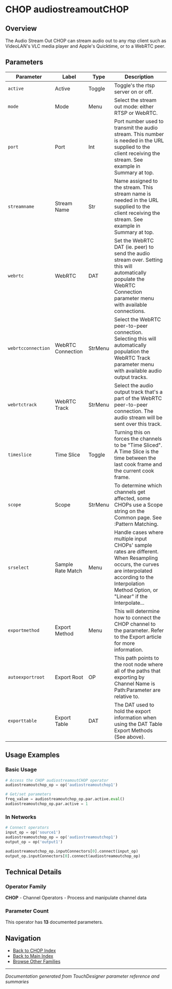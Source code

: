 # CHOP audiostreamoutCHOP

## Overview

The Audio Stream Out CHOP can stream audio out to any rtsp client such as VideoLAN's VLC media player and Apple's Quicktime, or to a WebRTC peer.

## Parameters

| Parameter | Label | Type | Description |
|-----------|-------|------|-------------|
| `active` | Active | Toggle | Toggle's the rtsp server on or off. |
| `mode` | Mode | Menu | Select the stream out mode: either RTSP or WebRTC. |
| `port` | Port | Int | Port number used to transmit the audio stream. This number is needed in the URL supplied to the client receiving the stream. See example in Summary at top. |
| `streamname` | Stream Name | Str | Name assigned to the stream. This stream name is needed in the URL supplied to the client receiving the stream. See example in Summary at top. |
| `webrtc` | WebRTC | DAT | Set the WebRTC DAT (ie. peer) to send the audio stream over. Setting this will automatically populate the WebRTC Connection parameter menu with available connections. |
| `webrtcconnection` | WebRTC Connection | StrMenu | Select the WebRTC peer-to-peer connection. Selecting this will automatically population the WebRTC Track parameter menu with available audio output tracks. |
| `webrtctrack` | WebRTC Track | StrMenu | Select the audio output track that's a part of the WebRTC peer-to-peer connection. The audio stream will be sent over this track. |
| `timeslice` | Time Slice | Toggle | Turning this on forces the channels to be "Time Sliced".  A Time Slice is the time between the last cook frame and the current cook frame. |
| `scope` | Scope | StrMenu | To determine which channels get affected, some CHOPs use a Scope string on the Common page. See :Pattern Matching. |
| `srselect` | Sample Rate Match | Menu | Handle cases where multiple input CHOPs' sample rates are different. When Resampling occurs, the curves are interpolated according to the Interpolation Method Option, or "Linear" if the Interpolate... |
| `exportmethod` | Export Method | Menu | This will determine how to connect the CHOP channel to the parameter. Refer to the Export article for more information. |
| `autoexportroot` | Export Root | OP | This path points to the root node where all of the paths that exporting by Channel Name is Path:Parameter are relative to. |
| `exporttable` | Export Table | DAT | The DAT used to hold the export information when using the DAT Table Export Methods (See above). |

## Usage Examples

### Basic Usage

```python
# Access the CHOP audiostreamoutCHOP operator
audiostreamoutchop_op = op('audiostreamoutchop1')

# Get/set parameters
freq_value = audiostreamoutchop_op.par.active.eval()
audiostreamoutchop_op.par.active = 1
```

### In Networks

```python
# Connect operators
input_op = op('source1')
audiostreamoutchop_op = op('audiostreamoutchop1')
output_op = op('output1')

audiostreamoutchop_op.inputConnectors[0].connect(input_op)
output_op.inputConnectors[0].connect(audiostreamoutchop_op)
```

## Technical Details

### Operator Family

**CHOP** - Channel Operators - Process and manipulate channel data

### Parameter Count

This operator has **13** documented parameters.

## Navigation

- [Back to CHOP Index](../CHOP/CHOP_INDEX.md)
- [Back to Main Index](../OPERATORS_INDEX.md)
- [Browse Other Families](../OPERATORS_INDEX.md#quick-navigation)

---
*Documentation generated from TouchDesigner parameter reference and summaries*
